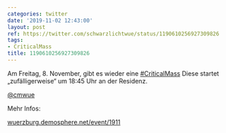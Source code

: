 ```yaml
---
categories: twitter
date: '2019-11-02 12:43:00'
layout: post
ref: https://twitter.com/schwarzlichtwue/status/1190610256927309826
tags:
- CriticalMass
title: 1190610256927309826
---
```

Am Freitag, 8. November, gibt es wieder eine [#CriticalMass](/t/criticalmass)  Diese startet „zufälligerweise“ um 18:45 Uhr an der Residenz.



[@cmwue](https://twitter.com/cmwue)



Mehr Infos:

[wuerzburg.demosphere.net/event/1911](https://wuerzburg.demosphere.net/event/1911) 
